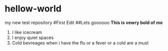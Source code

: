 # hellow-world
my new test repository 
#First Edit
##Lets goooooo
**This is vewry bold of me**
1. I like icecream 
2. I enjoy quiet spaces
3. Cold bevreages when i have the flu or a fever or a cold are a must 
